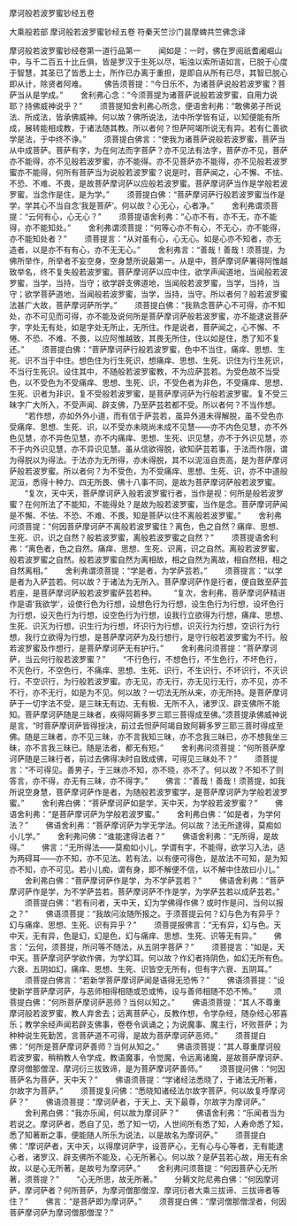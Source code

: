 <!-- { "loadSidebar": true } -->
摩诃般若波罗蜜钞经五卷


大乘般若部
摩诃般若波罗蜜钞经五卷
符秦天竺沙门昙摩蜱共竺佛念译


摩诃般若波罗蜜钞经卷第一道行品第一
　　闻如是：一时，佛在罗阅祇耆阇崛山中，与千二百五十比丘俱，皆是罗汉于生死以尽，垢浊以索所语如言，已脱于心度于智慧，其圣已了皆悉上士，所作已办离于重担，是即自从所有已尽，其智已脱心即从计，除贤者阿难。
　　佛告须菩提：“今日乐不，为诸菩萨说般若波罗蜜？菩萨当从是学成。”
　　舍利弗心念：“今须菩提为诸菩萨说般若波罗蜜，自用力说耶？持佛威神说乎？”
　　须菩提知舍利弗心所念，便语舍利弗：“敢佛弟子所说法、所成法，皆承佛威神。何以故？佛所说法，法中所学皆有证，以知便能有所成，展转能相成教，于诸法随其教。所以者何？怛萨阿竭所说无有异。若有仁善欲学是法，于中终不诤。”
　　须菩提白佛言：“使我为诸菩萨说般若波罗蜜，菩萨当从中成菩萨。菩萨有字，为在何法而字菩萨？亦不见法有法字，菩萨亦不见，菩萨亦不能得，亦不见般若波罗蜜，亦不能得。亦不见菩萨亦不能得，亦不见般若波罗蜜亦不能得，何所有菩萨当为说般若波罗蜜？说是时，菩萨闻之，心不懈、不怯、不恐、不难、不畏，是故菩萨摩诃萨以应般若波罗蜜。菩萨摩诃萨当作是学般若波罗蜜，当念作是住，是为学。”
　　须菩提白佛：“菩萨摩诃萨行般若波罗蜜当作是学，学其心不当自念‘我是菩萨’。何以故？心无心，心者净。”
　　舍利弗谓须菩提：“云何有心，心无心？”
　　须菩提语舍利弗：“心亦不有，亦不无，亦不能得，亦不能知处。”
　　舍利弗谓须菩提：“何等心亦不有心，不无心，亦不能得，亦不能知处者？”
　　须菩提言：“从对虽有心，心无心。如是心亦不知者，亦无造者，以是亦不有有心，亦不无无心。”
　　舍利弗言：“善哉！善哉！须菩提，为佛所举作，所举者不妄空身，空身慧所说最第一。从是中，菩萨摩诃萨署得阿惟越致举名，终不复失般若波罗蜜。菩萨摩诃萨以应中住，欲学声闻道地，当闻般若波罗蜜，当学，当持，当守；欲学辟支佛道地，当闻般若波罗蜜，当学，当持，当守；欲学菩萨道地，当闻般若波罗蜜，当学，当持，当守。所以者何？般若波罗蜜法甚广大故，菩萨摩诃萨所学。”
　　须菩提白佛：“我熟念菩萨心不可得，亦不知处，亦不可见而可得，亦不能及说何所是菩萨摩诃萨般若波罗蜜，亦不能逮说菩萨字，字处无有处，如是字处无所止，无所住。作是说者，菩萨闻之，心不懈、不惓、不恐、不难、不畏，以应阿惟越致，其畏无所住，住以如是住，悉了知不复还。”
　　须菩提白佛：“菩萨摩诃萨行般若波罗蜜，色中不当住，痛痒、思想、生死、识不当于中住。想色住为行生死识，想痛痒、思想、生死、识住为行生死识，不当行生死识。设住其中，不随般若波罗蜜教，不为应萨芸若。为受色故不当受色，以不受色为不受痛痒、思想、生死、识，不受色者为非色，不受痛痒、思想、生死、识者为非识，复不受般若波罗蜜，是菩萨摩诃萨为行般若波罗蜜。复不受三昧字广大所入，不受声闻、辟支佛，乃至萨芸若都不受。所以者何？不当作想。
　　“若作想，亦如外外小道，而有信于萨芸若，虽异外道未得解脱，虽不受色亦受痛痒、思想、生死、识，以不受亦未晓尚未成不见慧——亦不内色见慧，亦不外色见慧，亦不异色见慧，亦不内痛痒、思想、生死、识见慧，亦不于外识见慧，亦不于内外识见慧，亦不异识见慧。虽从信欲得脱，欲知萨芸若事，于法而作限，谓为得脱以为得法。于法亦为无所得，亦未得脱，其不以泥洹自贡高，是为菩萨摩诃萨般若波罗蜜。所以者何？为不受色，为不受痛痒、思想、生死、识，亦不中道般泥洹，悉得十种力、四无所畏、佛十八事不同，是故为菩萨摩诃萨般若波罗蜜。
　　“复次，天中天，菩萨摩诃萨入般若波罗蜜行者，当作是视：何所是般若波罗蜜？在何所法了不能知，不能得处？是故为般若波罗蜜，当作是念。菩萨摩诃萨闻是不懈、不怯、不恐、不难、不畏，知是菩萨以住不离般若波罗蜜。”
　　舍利弗问须菩提：“何因菩萨摩诃萨不离般若波罗蜜住？离色，色之自然？痛痒、思想、生死、识，识之自然？般若波罗蜜，离般若波罗蜜之自然？”
　　须菩提语舍利弗：“离色者，色之自然。痛痒、思想、生死、识离，识之自然。离般若波罗蜜，般若波罗蜜之自然。般若波罗蜜自然为离相故，相之自然为离故，相自然相，相之自然离相。”
　　舍利弗谓须菩提：“学是者，为学萨芸若。”
　　须菩提言：“以学是者为入萨芸若。何以故？于诸法为无所入。菩萨摩诃萨作是行者，便自致至萨芸若座，是菩萨摩诃萨般若波罗蜜萨芸若种。
　　“复次，舍利弗，菩萨摩诃萨精进作是语‘我欲学’，设使行色为行想，设想色行为行想，设生色行为行想，设坏色行为行想，设灭色行为行想，设空色行为行想，设我行立欲得为行想，痛痒、思想、生死、识灭为行想，识生行为行想，坏识行为行想，识灭行为行想，空识行为行想，我行立欲得为行想，是菩萨摩诃萨为及行想行，是守行般若波罗蜜为不行。般若波罗蜜及作想行，是菩萨摩诃萨无有护行。”
　　舍利弗问须菩提：“菩萨摩诃萨，当云何行般若波罗蜜？”
　　“不行色行，不想色行，不生色行，不坏色行，不灭色行，不空色行，不痛痒、思想、生死、识行，不生识行，不坏识行，不灭识行，不空识行，为行般若波罗蜜。亦无见，亦无行，亦无见行无行，亦不见，亦不不行，亦不无行，如是为不见。何以故？一切法无所从来，亦无所持。是菩萨摩诃萨于一切字法不受，是三昧无有边、无有极、无所不入，诸罗汉、辟支佛所不能知。菩萨摩诃萨随是三昧者，疾得阿耨多罗三耶三菩得成至佛。”须菩提承佛威神说是言，“时菩萨摩诃萨皆得授决，前过去怛萨阿竭自致阿耨多罗三耶三菩时得成至佛。随是三昧者，亦不见三昧，亦不言我知三昧，亦不念我三昧已，亦不想我坐三昧，亦不言我三昧已。随是法者，都无有短。”
　　舍利弗问须菩提：“何所菩萨摩诃萨随是三昧行者，前过去佛得决时自致成佛，可得见三昧处不？”
　　须菩提言：“不可得见。善男子，于三昧亦不知，亦不晓，亦不了。何以故？不知不了则答言，亦不得，亦无有三昧，亦不得字。”
　　佛言：“善哉！善哉！须菩提，如我所说空身慧，菩萨摩诃萨作是者，为随般若波罗蜜学，是菩萨摩诃萨为学般若波罗蜜。”
　　舍利弗白佛：“菩萨摩诃萨如是学，天中天，为学般若波罗蜜？”
　　佛语舍利弗：“是菩萨摩诃萨为学般若波罗蜜。”
　　舍利弗白佛：“如是者，为学何法？”
　　佛语舍利弗：“菩萨摩诃萨为学无学法。何以故？法无所逮得，莫痴如小儿学。”
　　舍利弗问佛：“谁能逮得法者？”
　　佛语舍利弗：“无所得，是故得。”
　　佛言：“无所得法——莫痴如小儿，学谓有字，不能得，欲学习入法，适为两碍耳——亦不知，亦不见法。若有法，以有便可得色，是故法不可知，是为知亦不知，亦不可见。若小儿痴，谓有身，即不解便不信，以不解中住故曰小儿。”
　　舍利弗白佛：“菩萨摩诃萨作是学，为不学萨芸若？”
　　佛语舍利弗：“菩萨摩诃萨作是学，为不学萨芸若。菩萨摩诃萨不作是学，为学萨芸若以成萨芸若。”
　　须菩提白佛：“若有问者，天中天，幻为学佛得作佛？或时作是问，当何以报之？”
　　佛语须菩提：“我故问汝随所报之。于须菩提云何？幻与色为有异乎？幻与痛痒、思想、生死、识有异乎？”
　　须菩提报佛言：“无有异，幻与色。天中天，无有异，色是幻，幻是色，幻与痛痒、思想、生死、识等无有异。”
　　佛言：“云何，须菩提，所问等不随法，从五阴字菩萨？”
　　须菩提言：“如是，天中天。菩萨摩诃萨学欲作佛，为学幻耳。何以故？作幻者持阴色，如幻无所有色。六衰、五阴如幻，痛痒、思想、生死、识皆空无所有，但有字六衰、五阴耳。”
　　须菩提白佛言：“若新学菩萨摩诃萨闻是语得无恐怖？”
　　佛语须菩提：“设使新学菩萨摩诃萨，与恶师相得相随或恐或怖，设与善师相随不恐不怖。”
　　须菩提白佛：“何所菩萨摩诃萨恶师？当何以知之。”
　　佛语须菩提：“其人不尊重摩诃般若波罗蜜，教人弃舍去；远离菩萨心，反教作想，令学杂经，随杂经心邪喜乐；教学余经声闻若辟支佛事，卷卷令讽诵之；为说魔事、魔主行，坏败菩萨；为种种说生死勤苦，言菩萨道不可得，是故为菩萨摩诃萨恶师。”
　　须菩提白佛：“何所是菩萨摩诃萨善师？当何从知之。”
　　佛语须菩提：“其人尊重摩诃般若波罗蜜，稍稍教人令学成，教语魔事，令觉魔，令远离诸魔，是故菩萨摩诃萨、摩诃僧那僧涅、摩诃衍三拔致谛，是为菩萨摩诃萨善师。”
　　须菩提问佛：“何因菩萨名为菩萨，天中天？”
　　佛语须菩提：“学诸经法悉晓了，于诸法无所著，尔故字为菩萨。”
　　须菩提复问佛：“悉晓知诸经法尔故字菩萨，何以故复呼摩诃萨？”
　　佛语须菩提：“摩诃萨者，于天上、天下最尊，尔故字为摩诃萨。”
　　舍利弗白佛：“我亦乐闻，何以故为摩诃萨？”
　　佛语舍利弗：“乐闻者当为若说之。摩诃萨者，悉自了见，悉了知一切，人世间所有悉了知，人寿命悉了知，悉了知著断之事，便能随人所乐为说法，以是故名为摩诃萨。”
　　须菩提白佛：“摩诃萨者，天中天，以得摩诃萨字，设菩萨心，无有心与心等者，无有能逮心者，诸罗汉、辟支佛所不能及，心无所著心。何以故？是萨芸若心故，用无有余故，以是心无所著，是故号为摩诃萨。”
　　舍利弗问须菩提：“何因菩萨心无所著，须菩提？”
　　“心无所思，故无所著。”
　　分耨文陀尼弗白佛：“何因摩诃萨，摩诃萨者？何所菩萨，为摩诃僧那僧涅、摩诃衍者大乘三拔谛、三拔谛者等住？”
　　佛言：“是菩萨即为摩诃萨。”
　　须菩提白佛：“摩诃僧那僧涅者，何因菩萨摩诃萨为摩诃僧那僧涅？”
